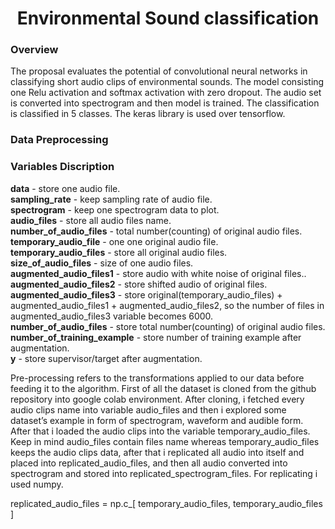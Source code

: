 # <center> Environmental Sound classification</center>
### Overview
The proposal evaluates the potential of convolutional neural networks in classifying short audio clips of environmental sounds. The model consisting one Relu activation and softmax activation with zero dropout. The audio set is converted into spectrogram and then model is trained. The classification is classified in 5 classes. The keras library is used over tensorflow.

### Data Preprocessing

### Variables Discription
**data** - store one audio file.<br>
**sampling_rate** - keep sampling rate of audio file.<br>
**spectrogram** - keep one spectrogram data to plot.<br>
**audio_files** - store all audio files name.<br>
**number_of_audio_files** - total number(counting) of original audio files.<br>
**temporary_audio_file**  -  one one original audio file.<br>
**temporary_audio_files** -  store all original audio files.<br>
**size_of_audio_files** - size of one audio files.<br>
**augmented_audio_files1** - store audio with white noise of original files..<br>
**augmented_audio_files2** - store shifted audio of original files.<br>
**augmented_audio_files3** - store original(temporary_audio_files) + augmented_audio_files1 + augmented_audio_files2, so the number of files in augmented_audio_files3 variable becomes 6000.<br>
**number_of_audio_files** - store total number(counting) of original audio files.<br>
**number_of_training_example** - store number of training example after augmentation.<br>
**y** - store supervisor/target after augmentation.<br>

Pre-processing refers to the transformations applied to our data before feeding it to the algorithm. First of all the  dataset is cloned from the github repository into google colab environment. After cloning, i fetched every audio clips name into variable audio_files and then i explored some dataset’s example in form of spectrogram, waveform and  audible form. After that i loaded the audio clips into the variable temporary_audio_files. Keep in mind audio_files contain files name whereas temporary_audio_files keeps the audio clips data, after that i replicated all audio into itself and placed into replicated_audio_files, and then all audio converted into spectrogram and stored into replicated_spectrogram_files. For replicating i used numpy.

replicated_audio_files = np.c_[ temporary_audio_files, temporary_audio_files ]
